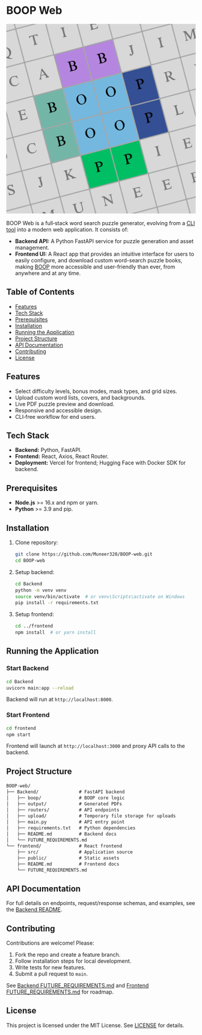 # BOOP Web

![BOOP Logo](frontend/src/assets/logo.svg)

BOOP Web is a full‑stack word search puzzle generator, evolving from a [CLI tool](https://github.com/muneer320/boop) into a modern web application. It consists of:

- **Backend API:** A Python FastAPI service for puzzle generation and asset management.
- **Frontend UI:** A React app that provides an intuitive interface for users to easily configure, and download custom word-search puzzle books, making [BOOP](https://github.com/Muneer320/BOOP) more accessible and user-friendly than ever, from anywhere and at any time.

## Table of Contents

- [Features](#features)
- [Tech Stack](#tech-stack)
- [Prerequisites](#prerequisites)
- [Installation](#installation)
- [Running the Application](#running-the-application)
- [Project Structure](#project-structure)
- [API Documentation](#api-documentation)
- [Contributing](#contributing)
- [License](#license)

## Features

- Select difficulty levels, bonus modes, mask types, and grid sizes.
- Upload custom word lists, covers, and backgrounds.
- Live PDF puzzle preview and download.
- Responsive and accessible design.
- CLI‑free workflow for end users.

## Tech Stack

- **Backend:** Python, FastAPI.
- **Frontend:** React, Axios, React Router.
- **Deployment:** Vercel for frontend; Hugging Face with Docker SDK for backend.

## Prerequisites

- **Node.js** >= 16.x and npm or yarn.
- **Python** >= 3.9 and pip.

## Installation

1. Clone repository:

   ```bash
   git clone https://github.com/Muneer320/BOOP-web.git
   cd BOOP-web
   ```

2. Setup backend:

   ```bash
   cd Backend
   python -m venv venv
   source venv/bin/activate  # or venv\Scripts\activate on Windows
   pip install -r requirements.txt
   ```

3. Setup frontend:
   ```bash
   cd ../frontend
   npm install  # or yarn install
   ```

## Running the Application

### Start Backend

```bash
cd Backend
uvicorn main:app --reload
```

Backend will run at `http://localhost:8000`.

### Start Frontend

```bash
cd frontend
npm start
```

Frontend will launch at `http://localhost:3000` and proxy API calls to the backend.

## Project Structure

```text
BOOP-web/
├── Backend/               # FastAPI backend
│   ├── boop/              # BOOP core logic
│   ├── output/            # Generated PDFs
│   ├── routers/           # API endpoints
│   ├── upload/            # Temporary file storage for uploads
│   ├── main.py            # API entry point
│   ├── requirements.txt   # Python dependencies
│   ├── README.md          # Backend docs
│   └── FUTURE_REQUIREMENTS.md
└── frontend/              # React frontend
    ├── src/               # Application source
    ├── public/            # Static assets
    ├── README.md          # Frontend docs
    └── FUTURE_REQUIREMENTS.md
```

## API Documentation

For full details on endpoints, request/response schemas, and examples, see the [Backend README](./Backend/README.md).

## Contributing

Contributions are welcome! Please:

1. Fork the repo and create a feature branch.
2. Follow installation steps for local development.
3. Write tests for new features.
4. Submit a pull request to `main`.

See [Backend FUTURE_REQUIREMENTS.md](./Backend/FUTURE_REQUIREMENTS.md) and [Frontend FUTURE_REQUIREMENTS.md](./frontend/FUTURE_REQUIREMENTS.md) for roadmap.

## License

This project is licensed under the MIT License. See [LICENSE](./LICENSE) for details.
